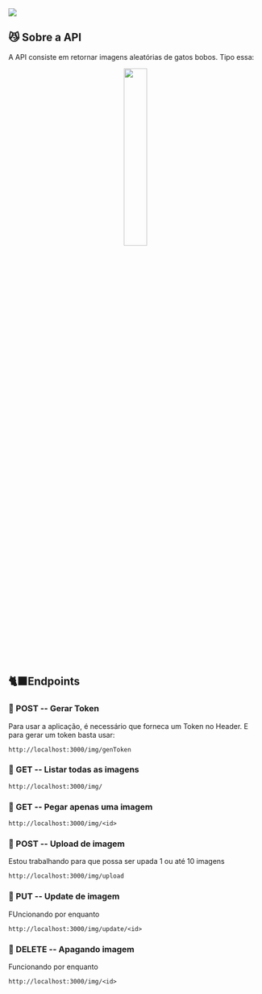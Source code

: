  <img src="https://github.com/S5-2024/cats/blob/main/assets/banners.svg">


## 😼 Sobre a API  

<p>
  A API consiste em retornar imagens aleatórias de gatos bobos. Tipo essa: 
</p>


<div align=center>

  <img src="https://i.pinimg.com/736x/2b/bc/af/2bbcaf8b5d4409e227782d4fe4484b59.jpg" width=30% > 
</div>



## 🐈‍⬛Endpoints

<h3> 💠 POST  -- Gerar Token   </h3>

<p>
  Para usar a aplicação, é necessário que forneca um Token no Header. E para gerar um token basta usar: 
</p>

  ```  
 http://localhost:3000/img/genToken
  ``` 

<h3> 💠 GET -- Listar todas as imagens  </h3>

  ```  
 http://localhost:3000/img/
  ```


<h3> 💠 GET -- Pegar apenas uma imagem  </h3>

  ```  
 http://localhost:3000/img/<id>
  ```



<h3> 💠 POST -- Upload de imagem </h3>
<p>
  Estou trabalhando para que possa ser upada 1 ou até 10 imagens
</p>

  ```  
 http://localhost:3000/img/upload
  ```


<h3> 💠 PUT -- Update de imagem  </h3>
<p>
  FUncionando por enquanto
</p>

  ```  
 http://localhost:3000/img/update/<id>
  ```

 <h3> 💠 DELETE -- Apagando imagem </h3>
<p>
  Funcionando por enquanto
</p>

  ```  
 http://localhost:3000/img/<id>
  ```
